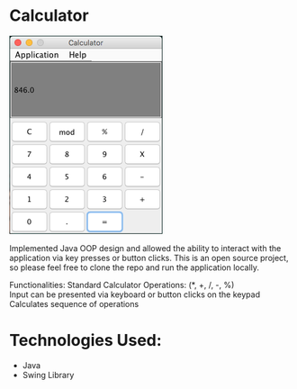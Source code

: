 # Calculator

![Repo Image](img/calc.png "Screenshot of App")

Implemented Java OOP design and allowed the ability to interact with the application via key presses or button clicks. This is an open source project, so please feel free to clone the repo and run the application locally.



Functionalities:
Standard Calculator Operations: (*, +, /, -, %) <br />
Input can be presented via keyboard or button clicks on the keypad <br />
Calculates sequence of operations <br />

# Technologies Used:
- Java
- Swing Library
